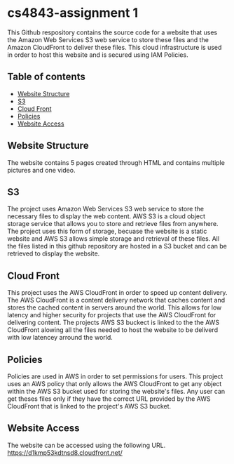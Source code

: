 # cs4843-assignment 1
This Github respository contains the source code for a website that uses the Amazon Web Services S3 web service to store these files and the Amazon CloudFront to deliver these files. This cloud infrastructure is used in order to host this website and is secured using IAM Policies.

## Table of contents
* [Website Structure](#website-structure)
* [S3](#s3)
* [Cloud Front](#cloud-front)
* [Policies](#policies)
* [Website Access](#access)

## Website Structure
The website contains 5 pages created through HTML and contains multiple pictures and one video.

## S3
The project uses Amazon Web Services S3 web service to store the necessary files to display the web content. AWS S3 is a cloud object storage service that allows you to store and retrieve files from anywhere. The project uses this form of storage, becuase the website is a static website and AWS S3 allows simple storage and retrieval of these files. All the files listed in this github repository are hosted in a S3 bucket and can be retrieved to display the website.

## Cloud Front
This project uses the AWS CloudFront in order to speed up content delivery. The AWS CloudFront is a content delivery network that caches content and stores the cached content in servers around the world. This allows for low latency and higher security for projects that use the AWS CloudFront for delivering content.
The projects AWS S3 buckect is linked to the the AWS CloudFront alowing all the files needed to host the website to be deliverd with low latencey arround the world.

## Policies
Policies are used in AWS in order to set permissions for users. This project uses an AWS policy that only allows the AWS CloudFront to get any object within the AWS S3 bucket used for storing the website's files. Any user can get theses files only if they have the correct URL provided by the AWS CloudFront that is linked to the project's AWS S3 bucket.

## Website Access
The website can be accessed using the following URL. 
https://d1kmp53kdtnsd8.cloudfront.net/
